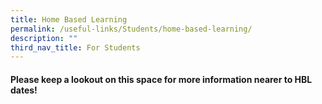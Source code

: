 ```yaml
---
title: Home Based Learning
permalink: /useful-links/Students/home-based-learning/
description: ""
third_nav_title: For Students
---
```

#### Please keep a lookout on this space for more information nearer to HBL dates!